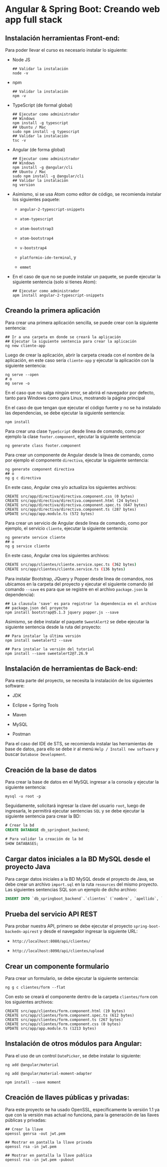 # Angular & Spring Boot: Creando web app full stack

## Instalación herramientas Front-end:

Para poder llevar el curso es necesario instalar lo siguiente:

- Node JS
  
  ```shell
  ## Validar la instalación
  node -v
  ```

- npm
  
  ```shell
  ## Validar la instalación
  npm -v
  ```

- TypeScript (de formal global)
  
  ```shell
  ## Ejecutar como administrador
  ## Windows
  npm install -g typescript
  ## Ubuntu / Mac
  sudo npm install -g typescript
  ## Validar la instalación
  tsc -v
  ```

- Angular (de forma global)
  
  ```shell
  ## Ejecutar como administrador
  ## Windows
  npm install -g @angular/cli
  ## Ubuntu / Mac
  sudo npm install -g @angular/cli
  ## Validar la instalación
  ng version
  ```

- Asimismo, si se usa Atom como editor de código, se recomienda instalar los siguientes paquete:
  
  - `angular-2-typescript-snippets`
  
  - `atom-typescript`
  
  - `atom-bootstrap3`
  
  - `atom-bootstrap4`
  
  - `v-bootstrap4`
  
  - `platformio-ide-terminal`, y 
  
  - `emmet`

- En el caso de que no se puede instalar un paquete, se puede ejecutar la siguiente sentencia (solo si tienes Atom):
  
  ```shell
  ## Ejecutar como administrador
  apm install angular-2-typescript-snippets
  ```

## Creando la primera aplicación

Para crear una primera aplicación sencilla, se puede crear con la siguiente sentencia:

```shell
## Ir a una carpeta en donde se creará la aplicación
## Ejecutar la siguiente sentencia para crear la aplicación
ng new cliente-app
```

Luego de crear la aplicación, abrir la carpeta creada con el nombre de la aplicación, en este caso sería `cliente-app` y ejecutar la aplicación con la siguiente sentencia:

```shell
ng serve --open
# o
mg serve -o
```

En el caso que no salga ningún error, se abrirá el navegador por defecto, tanto para Windows como para Linux, mostrando la página principal

En el caso de que tengan que ejecutar el código fuente y no se ha instalado las dependencias, se debe ejecutar la siguiente sentencia:

```shell
npm install
```

Para crear una clase `TypeScript` desde línea de comando, como por ejemplo la clase `footer.component`, ejecutar la siguiente sentencia:

```shell
ng generate class footer.component
```

Para crear un componente de Angular desde la línea de comando, como por ejemplo el componente `directiva`, ejecutar la siguiente sentencia:

```shell
ng generate component directiva
## o
ng g c directiva
```

En este caso, Angular crea y/o actualiza los siguientes archivos:

```shell
CREATE src/app/directiva/directiva.component.css (0 bytes)
CREATE src/app/directiva/directiva.component.html (24 bytes)
CREATE src/app/directiva/directiva.component.spec.ts (647 bytes)
CREATE src/app/directiva/directiva.component.ts (287 bytes)
UPDATE src/app/app.module.ts (572 bytes)
```

Para crear un servicio de Angular desde línea de comando, como por ejemplo, el servicio `cliente`, ejecutar la siguiente sentencia:

```shell
ng generate service cliente
## o
ng g service cliente
```

En este caso, Angular crea los siguientes archivos:

```bash
CREATE src/app/clientes/cliente.service.spec.ts (362 bytes)
CREATE src/app/clientes/cliente.service.ts (136 bytes)
```

Para instalar Bootstrap, JQuery y Popper desde línea de comandos, nos ubicamos en la carpeta del proyecto y ejecutar el siguiente comando (el comando `--save` es para que se registre en el archivo `package.json` la dependencia):

```shell
## La clausula 'save' es para registrar la dependencia en el archivo
## package.json del proyecto
npm install bootstrap@5.1.3 jquery popper.js --save
```

Asimismo, se debe instalar el paquete `SweetAlert2` se debe ejecutar la siguiente sentencia desde la ruta del proyecto:

```shell
## Para instalar la última versión
npm install sweetalert2 --save

## Para instalar la versión del tutorial
npm install --save sweetalert2@7.26.9
```

## Instalación de herramientas de Back-end:

Para esta parte del proyecto, se necesita la instalación de los siguientes software:

* JDK

* Eclipse + Spring Tools

* Maven

* MySQL

* Postman

Para el caso del IDE de STS, se recomienda instalar las herramientas de base de datos, para ello se debe ir al menú `Help / Install new software` y buscar `Database Development`.

## Creación de la base de datos

Para crear la base de datos en el MySQL ingresar a la consola y ejecutar la siguiente sentencia:

```shell
mysql -u root -p
```

Seguidamente, solicitará ingresar la clave del usuario `root`, luego de ingresarla, le permitirá ejecutar sentencias `SQL` y se debe ejecutar la siguiente sentencia para crear la BD:

```sql
# Crear la bd
CREATE DATABASE db_springboot_backend;

# Para validar la creación de la bd
SHOW DATABASES;
```

## Cargar datos iniciales a la BD MySQL desde el proyecto Java

Para cargar datos iniciales a la BD MySQL desde el proyecto de Java, se debe crear un archivo `import.sql` en la ruta `resources` del mismo proyecto. Las siguientes sentencias SQL son un ejemplo de dicho archivo:

```sql
INSERT INTO `db_springboot_backend`.`clientes` (`nombre`, `apellido`, `email`, `create_at`) VALUES ('Edgard', 'Marquez', 'prueba1@empresa.com', '2020-01-01');
```

## Prueba del servicio API REST

Para probar nuestra API, primero se debe ejecutar el proyecto `spring-boot-backedn-apirest` y desde el navegador ingresar la siguiente URL:

* `http://localhost:8080/api/clientes/`

* `http://localhost:8090/api/clientes/upload`

## Crear un componente formulario

Para crear un formulario, se debe ejecutar la siguiente sentencia:

```shell
ng g c clientes/form --flat
```

Con esto se creará el componente dentro de la carpeta `clientes/form` con los siguientes archivos:

```
CREATE src/app/clientes/form.component.html (19 bytes)
CREATE src/app/clientes/form.component.spec.ts (612 bytes)
CREATE src/app/clientes/form.component.ts (267 bytes)
CREATE src/app/clientes/form.component.css (0 bytes)
UPDATE src/app/app.module.ts (1213 bytes)
```

## Instalación de otros módulos para Angular:

Para el uso de un control `DatePicker`, se debe instalar lo siguiente:

```shell
ng add @angular/material

ng add @angular/material-moment-adapter

npm install --save moment
```

## Creación de llaves públicas y privadas:

Para este proyecto se ha usado OpenSSL, específicamente la versión 1.1 ya que con la versión mas actual no funciona, para la generación de las llaves públicas y privadas:

```shell
## Crear la llave
openssl genrsa -out jwt.pem

## Mostrar en pantalla la llave privada
openssl rsa -in jwt.pem

## Mostrar en pantalla la llave publica
openssl rsa -in jwt.pem -pubout
```
